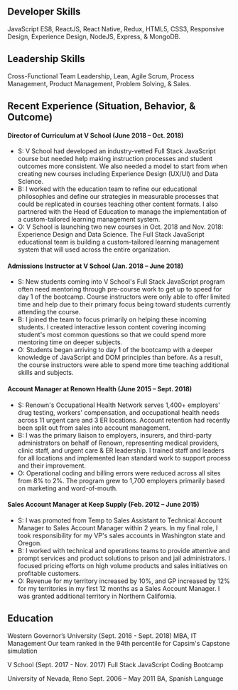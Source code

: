 ## Developer Skills

JavaScript ES8, ReactJS, React Native, Redux, HTML5, CSS3, Responsive Design, Experience Design, NodeJS, Express, & MongoDB.

## Leadership Skills

Cross-Functional Team Leadership, Lean, Agile Scrum, Process Management, Product Management, Problem Solving, & Sales.

## Recent Experience (Situation, Behavior, & Outcome)

#### Director of Curriculum at V School (June 2018 – Oct. 2018)

- S: V School had developed an industry-vetted Full Stack JavaScript course but needed help making instruction processes and student outcomes more consistent. We also needed a model to start from when creating new courses including Experience Design (UX/UI) and Data Science.
- B: I worked with the education team to refine our educational philosophies and define our strategies in measurable processes that could be replicated in courses teaching other content formats. I also partnered with the Head of Education to manage the implementation of a custom-tailored learning management system.
- O: V School is launching two new courses in Oct. 2018 and Nov. 2018: Experience Design and Data Science. The Full Stack JavaScript educational team is building a custom-tailored learning management system that will used across the entire organization.

#### Admissions Instructor at V School (Jan. 2018 – June 2018)

- S: New students coming into V School's Full Stack JavaScript program often need mentoring through pre-course work to get up to speed for day 1 of the bootcamp. Course instructors were only able to offer limited time and help due to their primary focus being toward students currently attending the course.
- B: I joined the team to focus primarily on helping these incoming students. I created interactive lesson content covering incoming student's most common questions so that we could spend more mentoring time on deeper subjects.
- O: Students began arriving to day 1 of the bootcamp with a deeper knowledge of JavaScript and DOM principles than before. As a result, the course instructors were able to spend more time teaching additional skills and subjects.

#### Account Manager at Renown Health (June 2015 – Sept. 2018)

- S: Renown's Occupational Health Network serves 1,400+ employers' drug testing, workers' compensation, and occupational health needs across 11 urgent care and 3 ER locations. Account retention had recently been split out from sales into account management.
- B: I was the primary liaison to employers, insurers, and third-party administrators on behalf of Renown, representing medical providers, clinic staff, and urgent care & ER leadership. I trained staff and leaders for all locations and implemented lean standard work to support process and their improvement.
- O: Operational coding and billing errors were reduced across all sites from 8% to 2%. The program grew to 1,700 employers primarily based on marketing and word-of-mouth.

#### Sales Account Manager at Keep Supply (Feb. 2012 – June 2015)

- S: I was promoted from Temp to Sales Assistant to Technical Account Manager to Sales Account Manager within 2 years. In my final role, I took responsibility for my VP's sales accounts in Washington state and Oregon.
- B: I worked with technical and operations teams to provide attentive and prompt services and product solutions to prison and jail administrators. I focused pricing efforts on high volume products and sales initiatives on profitable customers.
- O: Revenue for my territory increased by 10%, and GP increased by 12% for my territories in my first 12 months as a Sales Account Manager. I was granted additional territory in Northern California.

## Education

Western Governor’s University (Sept. 2016 - Sept. 2018)
MBA, IT Management
Our team ranked in the 94th percentile for Capsim's Capstone simulation

V School (Sept. 2017 - Nov. 2017)
Full Stack JavaScript Coding Bootcamp

University of Nevada, Reno Sept. 2006 – May 2011
BA, Spanish Language
